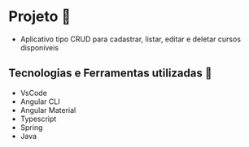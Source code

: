 # Projeto :rocket:
- Aplicativo tipo CRUD para cadastrar, listar, editar e deletar cursos disponíveis

## Tecnologias e Ferramentas utilizadas :robot:
- VsCode
- Angular CLI
- Angular Material
- Typescript
- Spring
- Java